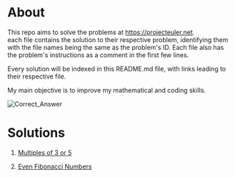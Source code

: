 # About
This repo aims to solve the problems at https://projecteuler.net.  
each file contains the solution to their respective problem, identifying them with the file names being the same as the problem's ID. Each file also has the problem's instructions as a comment in the first few lines.

Every solution will be indexed in this README.md file, with links leading to their respective file.

My main objective is to improve my mathematical and coding skills.

![Correct_Answer](https://projecteuler.net/images/clipart/answer_correct.png)

# Solutions
1. [Multiples of 3 or 5](https://github.com/leviint/Project-Euler-Solutions/blob/main/solutions/1.py)

2. [Even Fibonacci Numbers](https://github.com/leviint/Project-Euler-Solutions/blob/main/solutions/2.py)